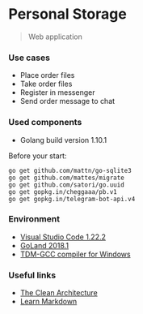  Personal Storage
============================
> Web application 

### Use cases ###
* Place order files
* Take order files
* Register in messenger
* Send order message to chat

### Used components ###
* Golang build version 1.10.1

Before your start:
```
go get github.com/mattn/go-sqlite3
go get github.com/mattes/migrate
go get github.com/satori/go.uuid
go get gopkg.in/cheggaaa/pb.v1
go get gopkg.in/telegram-bot-api.v4
```
### Environment ###
* [Visual Studio Code 1.22.2](https://code.visualstudio.com/)
* [GoLand 2018.1](https://www.jetbrains.com/go/)
* [TDM-GCC compiler for Windows](http://tdm-gcc.tdragon.net/download)

### Useful links ###
* [The Clean Architecture](https://8thlight.com/blog/uncle-bob/2012/08/13/the-clean-architecture.html)
* [Learn Markdown](https://bitbucket.org/tutorials/markdowndemo)
